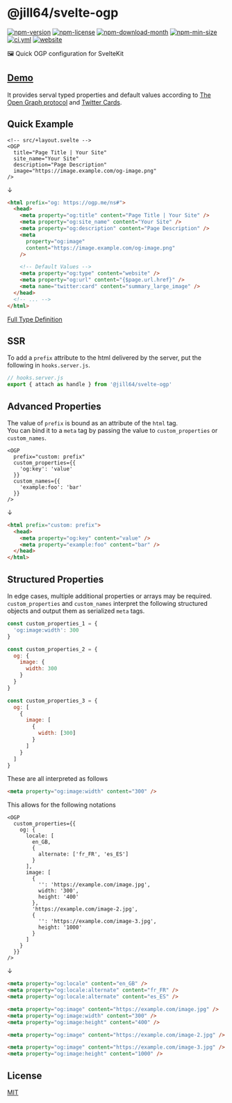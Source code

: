 <!----- BEGIN GHOST DOCS HEADER ----->

# @jill64/svelte-ogp

<!----- BEGIN GHOST DOCS BADGES ----->

<a href="https://npmjs.com/package/@jill64/svelte-ogp"><img src="https://img.shields.io/npm/v/@jill64/svelte-ogp" alt="npm-version" /></a> <a href="https://npmjs.com/package/@jill64/svelte-ogp"><img src="https://img.shields.io/npm/l/@jill64/svelte-ogp" alt="npm-license" /></a> <a href="https://npmjs.com/package/@jill64/svelte-ogp"><img src="https://img.shields.io/npm/dm/@jill64/svelte-ogp" alt="npm-download-month" /></a> <a href="https://npmjs.com/package/@jill64/svelte-ogp"><img src="https://img.shields.io/bundlephobia/min/@jill64/svelte-ogp" alt="npm-min-size" /></a> <a href="https://github.com/jill64/svelte-ogp/actions/workflows/ci.yml"><img src="https://github.com/jill64/svelte-ogp/actions/workflows/ci.yml/badge.svg" alt="ci.yml" /></a> <a href="https://svelte-ogp.jill64.dev"><img src="https://img.shields.io/website?up_message=working&down_message=down&url=https%3A%2F%2Fsvelte-ogp.jill64.dev" alt="website" /></a>

<!----- END GHOST DOCS BADGES ----->

🖼️ Quick OGP configuration for SvelteKit

## [Demo](https://svelte-ogp.jill64.dev)

<!----- END GHOST DOCS HEADER ----->

It provides serval typed properties and default values according to [The Open Graph protocol](https://ogp.me) and [Twitter Cards](https://developer.twitter.com/en/docs/tweets/optimize-with-cards/guides/getting-started).

## Quick Example

```svelte
<!-- src/+layout.svelte -->
<OGP
  title="Page Title | Your Site"
  site_name="Your Site"
  description="Page Description"
  image="https://image.example.com/og-image.png"
/>
```

↓

```html
<html prefix="og: https://ogp.me/ns#">
  <head>
    <meta property="og:title" content="Page Title | Your Site" />
    <meta property="og:site_name" content="Your Site" />
    <meta property="og:description" content="Page Description" />
    <meta
      property="og:image"
      content="https://image.example.com/og-image.png"
    />

    <!-- Default Values -->
    <meta property="og:type" content="website" />
    <meta property="og:url" content="{$page.url.href}" />
    <meta name="twitter:card" content="summary_large_image" />
  </head>
  <!-- ... -->
</html>
```

[Full Type Definition](./src/lib/OGP.svelte)

## SSR

To add a `prefix` attribute to the html delivered by the server, put the following in `hooks.server.js`.

```js
// hooks.server.js
export { attach as handle } from '@jill64/svelte-ogp'
```

## Advanced Properties

The value of `prefix` is bound as an attribute of the `html` tag.  
You can bind it to a `meta` tag by passing the value to `custom_properties` or `custom_names`.

```svelte
<OGP
  prefix="custom: prefix"
  custom_properties={{
    'og:key': 'value'
  }}
  custom_names={{
    'example:foo': 'bar'
  }}
/>
```

↓

```html
<html prefix="custom: prefix">
  <head>
    <meta property="og:key" content="value" />
    <meta property="example:foo" content="bar" />
  </head>
</html>
```

## Structured Properties

In edge cases, multiple additional properties or arrays may be required.  
`custom_properties` and `custom_names` interpret the following structured objects and output them as serialized `meta` tags.

```js
const custom_properties_1 = {
  'og:image:width': 300
}

const custom_properties_2 = {
  og: {
    image: {
      width: 300
    }
  }
}

const custom_properties_3 = {
  og: [
    {
      image: [
        {
          width: [300]
        }
      ]
    }
  ]
}
```

These are all interpreted as follows

```html
<meta property="og:image:width" content="300" />
```

This allows for the following notations

```svelte
<OGP
  custom_properties={{
    og: {
      locale: [
        en_GB,
        {
          alternate: ['fr_FR', 'es_ES']
        }
      ],
      image: [
        {
          '': 'https://example.com/image.jpg',
          width: '300',
          height: '400'
        },
        'https://example.com/image-2.jpg',
        {
          '': 'https://example.com/image-3.jpg',
          height: '1000'
        }
      ]
    }
  }}
/>
```

↓

```html
<meta property="og:locale" content="en_GB" />
<meta property="og:locale:alternate" content="fr_FR" />
<meta property="og:locale:alternate" content="es_ES" />

<meta property="og:image" content="https://example.com/image.jpg" />
<meta property="og:image:width" content="300" />
<meta property="og:image:height" content="400" />

<meta property="og:image" content="https://example.com/image-2.jpg" />

<meta property="og:image" content="https://example.com/image-3.jpg" />
<meta property="og:image:height" content="1000" />
```

<!----- BEGIN GHOST DOCS FOOTER ----->

## License

[MIT](LICENSE)

<!----- END GHOST DOCS FOOTER ----->
